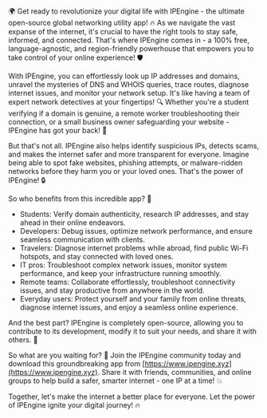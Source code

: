 🌍 Get ready to revolutionize your digital life with IPEngine - the ultimate open-source global networking utility app! 🔥 As we navigate the vast expanse of the internet, it's crucial to have the right tools to stay safe, informed, and connected. That's where IPEngine comes in - a 100% free, language-agnostic, and region-friendly powerhouse that empowers you to take control of your online experience! 🛡️

With IPEngine, you can effortlessly look up IP addresses and domains, unravel the mysteries of DNS and WHOIS queries, trace routes, diagnose internet issues, and monitor your network setup. It's like having a team of expert network detectives at your fingertips! 🔍 Whether you're a student verifying if a domain is genuine, a remote worker troubleshooting their connection, or a small business owner safeguarding your website - IPEngine has got your back! 📡

But that's not all. IPEngine also helps identify suspicious IPs, detects scams, and makes the internet safer and more transparent for everyone. Imagine being able to spot fake websites, phishing attempts, or malware-ridden networks before they harm you or your loved ones. That's the power of IPEngine! 🔒

So who benefits from this incredible app? 🤔

* Students: Verify domain authenticity, research IP addresses, and stay ahead in their online endeavors.
* Developers: Debug issues, optimize network performance, and ensure seamless communication with clients.
* Travelers: Diagnose internet problems while abroad, find public Wi-Fi hotspots, and stay connected with loved ones.
* IT pros: Troubleshoot complex network issues, monitor system performance, and keep your infrastructure running smoothly.
* Remote teams: Collaborate effortlessly, troubleshoot connectivity issues, and stay productive from anywhere in the world.
* Everyday users: Protect yourself and your family from online threats, diagnose internet issues, and enjoy a seamless online experience.

And the best part? IPEngine is completely open-source, allowing you to contribute to its development, modify it to suit your needs, and share it with others. 💪

So what are you waiting for? 🚀 Join the IPEngine community today and download this groundbreaking app from [https://www.ipengine.xyz](https://www.ipengine.xyz). Share it with friends, communities, and online groups to help build a safer, smarter internet - one IP at a time! 💥

Together, let's make the internet a better place for everyone. Let the power of IPEngine ignite your digital journey! 🔥